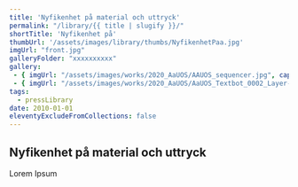 ```yaml
---
title: 'Nyfikenhet på material och uttryck'
permalink: "/library/{{ title | slugify }}/"
shortTitle: 'Nyfikenhet på'
thumbUrl: '/assets/images/library/thumbs/NyfikenhetPaa.jpg'
imgUrl: "front.jpg"
galleryFolder: "xxxxxxxxxx"
gallery:
 - { imgUrl: "/assets/images/works/2020_AaUOS/AAUOS_sequencer.jpg", caption: "" }
 - { imgUrl: "/assets/images/works/2020_AaUOS/AaUOS_Textbot_0002_Layer-20.jpg", caption: "" }
tags:
  - pressLibrary
date: 2010-01-01
eleventyExcludeFromCollections: false
---
```



<h2>Nyfikenhet på material och uttryck</h2>
<p>Lorem Ipsum</p>